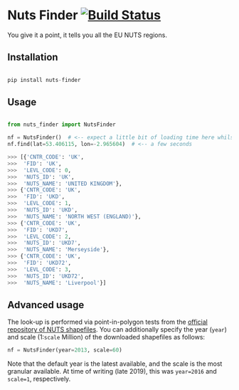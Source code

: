 # Nuts Finder [![Build Status](https://travis-ci.com/nestauk/nuts_finder.svg?branch=master)](https://travis-ci.com/nestauk/nuts_finder)

You give it a point, it tells you all the EU NUTS regions.

## Installation

```python

pip install nuts-finder
```

## Usage

```python

from nuts_finder import NutsFinder

nf = NutsFinder()  # <-- expect a little bit of loading time here whilst it downloads some shapefiles
nf.find(lat=53.406115, lon=-2.965604)  # <-- a few seconds

>>> [{'CNTR_CODE': 'UK',
>>>  'FID': 'UK',
>>>  'LEVL_CODE': 0,
>>>  'NUTS_ID': 'UK',
>>>  'NUTS_NAME': 'UNITED KINGDOM'},
>>> {'CNTR_CODE': 'UK',
>>>  'FID': 'UKD',
>>>  'LEVL_CODE': 1,
>>>  'NUTS_ID': 'UKD',
>>>  'NUTS_NAME': 'NORTH WEST (ENGLAND)'},
>>> {'CNTR_CODE': 'UK',
>>>  'FID': 'UKD7',
>>>  'LEVL_CODE': 2,
>>>  'NUTS_ID': 'UKD7',
>>>  'NUTS_NAME': 'Merseyside'},
>>> {'CNTR_CODE': 'UK',
>>>  'FID': 'UKD72',
>>>  'LEVL_CODE': 3,
>>>  'NUTS_ID': 'UKD72',
>>>  'NUTS_NAME': 'Liverpool'}]
```

## Advanced usage

The look-up is performed via point-in-polygon tests from the [official repository of NUTS shapefiles](https://ec.europa.eu/eurostat/web/gisco/geodata/reference-data/administrative-units-statistical-units/nuts). You can additionally specify the year (`year`) and scale (1:`scale` Million) of the downloaded shapefiles as follows:

```python
nf = NutsFinder(year=2013, scale=60)
```

Note that the default year is the latest available, and the scale is the most granular available. At time of writing (late 2019), this was `year=2016` and `scale=1`, respectively.
